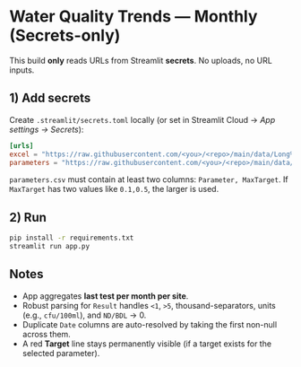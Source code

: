 
# Water Quality Trends — Monthly (Secrets-only)

This build **only** reads URLs from Streamlit **secrets**. No uploads, no URL inputs.

## 1) Add secrets
Create `.streamlit/secrets.toml` locally (or set in Streamlit Cloud → *App settings → Secrets*):

```toml
[urls]
excel = "https://raw.githubusercontent.com/<you>/<repo>/main/data/Long%20Table%20Trendline.xlsx"
parameters = "https://raw.githubusercontent.com/<you>/<repo>/main/data/parameters.csv"
```

`parameters.csv` must contain at least two columns: `Parameter, MaxTarget`. If `MaxTarget` has two values like `0.1,0.5`, the larger is used.

## 2) Run
```bash
pip install -r requirements.txt
streamlit run app.py
```

## Notes
- App aggregates **last test per month per site**.
- Robust parsing for `Result` handles `<1`, `>5`, thousand-separators, units (e.g., `cfu/100ml`), and `ND/BDL` → 0.
- Duplicate `Date` columns are auto-resolved by taking the first non-null across them.
- A red **Target** line stays permanently visible (if a target exists for the selected parameter).
